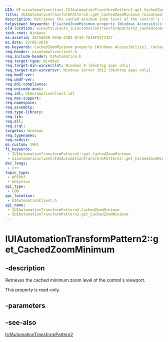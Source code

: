 ```yaml
---
UID: NF:uiautomationclient.IUIAutomationTransformPattern2.get_CachedZoomMinimum
title: IUIAutomationTransformPattern2::get_CachedZoomMinimum (uiautomationclient.h)
description: Retrieves the cached minimum zoom level of the control's viewport.
helpviewer_keywords: ["CachedZoomMinimum property [Windows Accessibility]","CachedZoomMinimum property [Windows Accessibility]","IUIAutomationTransformPattern2 interface","IUIAutomationTransformPattern2 interface [Windows Accessibility]","CachedZoomMinimum property","IUIAutomationTransformPattern2.CachedZoomMinimum","IUIAutomationTransformPattern2.get_CachedZoomMinimum","IUIAutomationTransformPattern2::CachedZoomMinimum","IUIAutomationTransformPattern2::get_CachedZoomMinimum","get_CachedZoomMinimum","uiautomationclient/IUIAutomationTransformPattern2::CachedZoomMinimum","uiautomationclient/IUIAutomationTransformPattern2::get_CachedZoomMinimum","winauto.uiauto_iuiautomationtransformpattern2_cachedzoomminimum"]
old-location: winauto\uiauto_iuiautomationtransformpattern2_cachedzoomminimum.htm
tech.root: WinAuto
ms.assetid: 26C56849-204A-47B3-8734-7A16F5577357
ms.date: 12/05/2018
ms.keywords: CachedZoomMinimum property [Windows Accessibility], CachedZoomMinimum property [Windows Accessibility],IUIAutomationTransformPattern2 interface, IUIAutomationTransformPattern2 interface [Windows Accessibility],CachedZoomMinimum property, IUIAutomationTransformPattern2.CachedZoomMinimum, IUIAutomationTransformPattern2.get_CachedZoomMinimum, IUIAutomationTransformPattern2::CachedZoomMinimum, IUIAutomationTransformPattern2::get_CachedZoomMinimum, get_CachedZoomMinimum, uiautomationclient/IUIAutomationTransformPattern2::CachedZoomMinimum, uiautomationclient/IUIAutomationTransformPattern2::get_CachedZoomMinimum, winauto.uiauto_iuiautomationtransformpattern2_cachedzoomminimum
req.header: uiautomationclient.h
req.include-header: UIAutomation.h
req.target-type: Windows
req.target-min-winverclnt: Windows 8 [desktop apps only]
req.target-min-winversvr: Windows Server 2012 [desktop apps only]
req.kmdf-ver: 
req.umdf-ver: 
req.ddi-compliance: 
req.unicode-ansi: 
req.idl: UIAutomationClient.idl
req.max-support: 
req.namespace: 
req.assembly: 
req.type-library: 
req.lib: 
req.dll: 
req.irql: 
targetos: Windows
req.typenames: 
req.redist: 
ms.custom: 19H1
f1_keywords:
 - IUIAutomationTransformPattern2::get_CachedZoomMinimum
 - uiautomationclient/IUIAutomationTransformPattern2::get_CachedZoomMinimum
dev_langs:
 - c++
topic_type:
 - APIRef
 - kbSyntax
api_type:
 - COM
api_location:
 - UIAutomationClient.h
api_name:
 - IUIAutomationTransformPattern2.CachedZoomMinimum
 - IUIAutomationTransformPattern2.get_CachedZoomMinimum
---
```


# IUIAutomationTransformPattern2::get_CachedZoomMinimum


## -description

Retrieves the cached minimum zoom level of the control's viewport.

This property is read-only.

## -parameters

## -see-also

<a href="/windows/desktop/api/uiautomationclient/nn-uiautomationclient-iuiautomationtransformpattern2">IUIAutomationTransformPattern2</a>